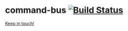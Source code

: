 # command-bus [![Build Status](https://travis-ci.org/Dallas62/command-bus.svg?branch=master)](https://travis-ci.org/Dallas62/command-bus)



[Keep in touch!](https://twitter.com/BorisTacyniak)
